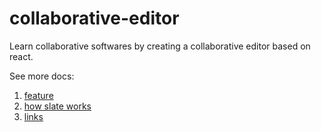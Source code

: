 # collaborative-editor

Learn collaborative softwares by creating a collaborative editor based on react.

See more docs:

1. [feature](!./docs/features.md)
2. [how slate works](!./docs/how-slate-works.md)
3. [links](!./docs/links.md)
